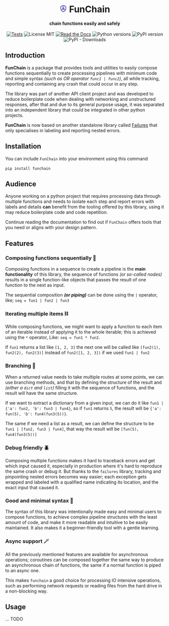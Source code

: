 <div align="center" id="heading">
  <h1><img src="./docs/_static/favicon/favicon.svg" alt="logo" width="24" height="24" /> FunChain</h1>
  <strong style="">chain functions easily and safely</strong>
  <div>
    <br/>
    <a href="https://github.com/mediadnan/funchain/actions/workflows/tests.yml"><img src="https://github.com/mediadnan/funchain/actions/workflows/tests.yml/badge.svg" alt="Tests" /></a>
    <img src="https://img.shields.io/github/license/mediadnan/funchain" alt="License MIT" />
    <a href="https://fast-chain.readthedocs.io/en/latest/"><img src="https://img.shields.io/readthedocs/fast-chain" alt="Read the Docs"></a>
    <img src="https://img.shields.io/pypi/pyversions/funchain" alt="Python versions" />
    <img src="https://img.shields.io/pypi/v/funchain" alt="PyPI version" />
    <img src="https://img.shields.io/pypi/dm/funchain" alt="PyPI - Downloads"/>
  </div>
</div> 


## Introduction
**FunChain** is a package that provides tools and utilities to easily compose functions sequentially
to create processing pipelines with minimum code and simple syntax *(such as OR operator ``func1 | func2``)*,
all while tracking, reporting and containing any crash that could occur in any step.  

The library was part of another API client project and was developed to reduce boilerplate code when dealing
with networking and unstructured responses, after that and due to its general purpose usage, it was separated 
into an independent library that could be integrated in other python projects.

**FunChain** is now based on another standalone library called [Failures](https://pypi.org/project/failures/)
that only specialises in labeling and reporting nested errors.

## Installation
You can include ``FunChain`` into your environment using this command

````shell
pip install funchain
````

## Audience
Anyone working on a python project that requires processing data through multiple functions and needs to isolate
each step and report errors with labels and details **can** benefit from the tooling offered by this library,
using it may reduce boilerplate code and code repetition.

Continue reading the documentation to find out if ``FunChain`` offers tools that you need 
or aligns with your design pattern.

## Features
### Composing functions sequentially 🔗
Composing functions in a sequence to create a pipeline
is the **main functionality** of this library, the sequence
of functions *(or so-called nodes)* results in a single
function-like objects that passes the result of one function
to the next as input.

The sequential composition ***(or piping)*** can be done 
using the ``|`` operator, like; ``seq = fun1 | fun2 | fun3``

### Iterating multiple items ⛓️
While composing functions, we might want to apply a function
to each item of an iterable instead of applying it to the whole
iterable; this is achieved using the ``*`` operator,
Like: ``seq = fun1 * fun2``.

If ``fun1`` returns a list like
``[1, 2, 3]`` the next one will be called like 
``[fun2(1), fun2(2), fun2(3)]`` instead of ``fun2([1, 2, 3])``
if we used ``fun1 | fun2``

### Branching 🦑
When a returned value needs to take multiple routes at some points,
we can use branching methods, and that by defining the structure
of the result and _(either a ``dict`` and ``list``)_ filling it
with the sequence of functions, and the result will have the same 
structure.

If we want to extract a dictionary from a given input,
we can do it like ``fun1 | {'a': fun2, 'b': fun3 | fun4}``,
so if ``fun1`` returns ``5``, the result will be 
``{'a': fun(5), 'b': fun4(fun3(5))}``.

The same if we need a list as a result, we can define 
the structure to be ``fun1 | [fun2, fun3 | fun4]``,
that way the result will be ``[fun(5), fun4(fun3(5))]``

### Debug friendly 🪲
Composing multiple functions makes it hard
to traceback errors and get which input caused it,
especially in production where it's hard to reproduce 
the same crash or debug it.
But thanks to the ``failures`` library, tracking and pinpointing 
nested errors becomes way easier; each exception gets wrapped
and labeled with a qualified name indicating its location, and
the exact input that caused it.

### Good and minimal syntax 🎈
The syntax of this library was intentionally made easy and minimal users to compose functions,
to achieve complex pipeline structures with the least amount of code, and make it more readable and intuitive
to be easily maintained. It also makes it a beginner-friendly tool with a gentle learning.

### Async support 🪄
All the previously mentioned features are available for asynchronous
operations; coroutines can be composed together the same way to produce
an asynchronous chain of functions,
the same if a normal function is piped to an async one.

This makes ``funchain`` a good choice for processing IO intensive
operations, such as performing network requests or reading files from
the hard drive in a non-blocking way.

## Usage
 ... TODO